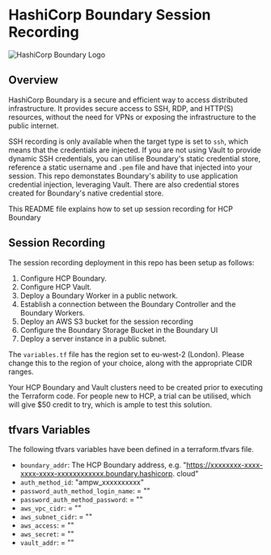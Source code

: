 # HashiCorp Boundary Session Recording

![HashiCorp Boundary Logo](https://www.hashicorp.com/_next/static/media/colorwhite.997fcaf9.svg)

## Overview

HashiCorp Boundary is a secure and efficient way to access distributed infrastructure. It provides secure access to SSH, RDP, and HTTP(S) resources, without the need for VPNs or exposing the infrastructure to the public internet.

SSH recording is only available when the target type is set to `ssh`, which means that the credentials are injected. If you are not using Vault to provide dynamic SSH credentials, you can utilise Boundary's static credential store, reference a static username and `.pem` file and have that injected into your session. This repo demonstates Boundary's ability to use application credential injection, leveraging Vault. There are also credential stores created for Boundary's native credential store.

This README file explains how to set up session recording for HCP Boundary

## Session Recording

The session recording deployment in this repo has been setup as follows:

1. Configure HCP Boundary.
2. Configure HCP Vault.
3. Deploy a Boundary Worker in a public network.
4. Establish a connection between the Boundary Controller and the Boundary Workers.
5. Deploy an AWS S3 bucket for the session recording
6. Configure the Boundary Storage Bucket in the Boundary UI
7. Deploy a server instance in a public subnet. 

The `variables.tf` file has the region set to eu-west-2 (London). Please change this to the region of your choice, along with the appropriate CIDR ranges.

Your HCP Boundary and Vault clusters need to be created prior to executing the Terraform code. For people new to HCP, a trial can be utilised, which will give $50 credit to try, which is ample to test this solution.

## tfvars Variables

The following tfvars variables have been defined in a terraform.tfvars file.

- `boundary_addr`: The HCP Boundary address, e.g. "https://xxxxxxxx-xxxx-xxxx-xxxx-xxxxxxxxxxxx.boundary.hashicorp.
cloud"
- `auth_method_id`: "ampw_xxxxxxxxxx"                             
- `password_auth_method_login_name`: = ""
- `password_auth_method_password`:   = ""
- `aws_vpc_cidr`:                    = ""
- `aws_subnet_cidr`:                 = ""
- `aws_access`:                      = ""
- `aws_secret`:                      = ""
- `vault_addr`:                      = ""
